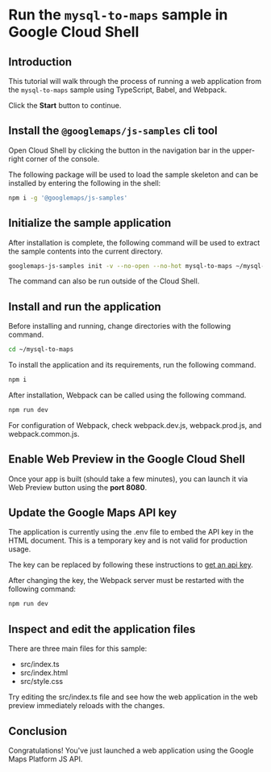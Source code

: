 # Run the `mysql-to-maps` sample in Google Cloud Shell

<walkthrough-tutorial-duration duration="10"/>

## Introduction

This tutorial will walk through the process of running a web application from
the `mysql-to-maps` sample using TypeScript, Babel, and Webpack.

Click the **Start** button to continue.

## Install the `@googlemaps/js-samples` cli tool

Open Cloud Shell by clicking the
<walkthrough-cloud-shell-icon></walkthrough-cloud-shell-icon> button in the
navigation bar in the upper-right corner of the console.

The following package will be used to load the sample skeleton and can be
installed by entering the following in the shell:

```bash
npm i -g '@googlemaps/js-samples'
```

## Initialize the sample application

After installation is complete, the following command will be used to extract
the sample contents into the current directory.

```bash
googlemaps-js-samples init -v --no-open --no-hot mysql-to-maps ~/mysql-to-maps
```

The command can also be run outside of the Cloud Shell.

## Install and run the application

Before installing and running, change directories with the following command.

```bash
cd ~/mysql-to-maps
```

To install the application and its requirements, run the following command.

```bash
npm i
```

After installation, Webpack can be called using the following command.

```bash
npm run dev
```

For configuration of Webpack, check
<walkthrough-editor-open-file filePath="mysql-to-maps/webpack.dev.js">webpack.dev.js</walkthrough-editor-open-file>,
<walkthrough-editor-open-file filePath="mysql-to-maps/webpack.prod.js">webpack.prod.js</walkthrough-editor-open-file>,
and
<walkthrough-editor-open-file filePath="mysql-to-maps/webpack.common.js">webpack.common.js</walkthrough-editor-open-file>.

## Enable Web Preview in the Google Cloud Shell

Once your app is built (should take a few minutes), you can launch it via
<walkthrough-spotlight-pointer target="cloudshell" spotlightId="devshell-web-preview-button">Web
Preview button</walkthrough-spotlight-pointer> using the **port 8080**.

## Update the Google Maps API key

The application is currently using the
<walkthrough-editor-open-file filePath="mysql-to-maps/.env">.env</walkthrough-editor-open-file>
file to embed the API key in the HTML document. This is a temporary key and is
not valid for production usage.

The key can be replaced by following these instructions to
[get an api key](https://developers.google.com/maps/documentation/javascript/get-api-key).

After changing the key, the Webpack server must be restarted with the following
command:

```bash
npm run dev
```

## Inspect and edit the application files

There are three main files for this sample:

*   <walkthrough-editor-open-file filePath="mysql-to-maps/src/index.ts">src/index.ts</walkthrough-editor-open-file>
*   <walkthrough-editor-open-file filePath="mysql-to-maps/src/index.html">src/index.html</walkthrough-editor-open-file>
*   <walkthrough-editor-open-file filePath="mysql-to-maps/src/style.css">src/style.css</walkthrough-editor-open-file>

Try editing the <walkthrough-editor-open-file filePath="mysql-to-maps/src/index.ts">src/index.ts</walkthrough-editor-open-file> file and see how the web application in the web preview immediately reloads with the changes.

## Conclusion

<walkthrough-conclusion-trophy></walkthrough-conclusion-trophy>

Congratulations! You've just launched a web application using the Google Maps
Platform JS API.
